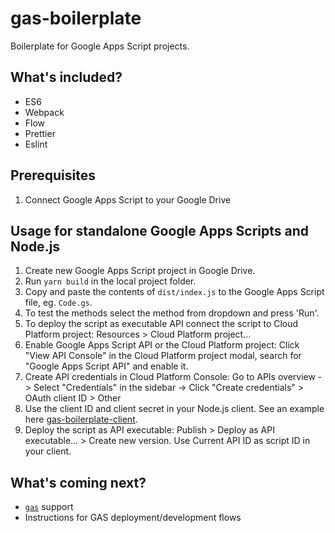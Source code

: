 # gas-boilerplate

Boilerplate for Google Apps Script projects.

## What's included?

* ES6
* Webpack
* Flow
* Prettier
* Eslint

## Prerequisites

1. Connect Google Apps Script to your Google Drive

## Usage for standalone Google Apps Scripts and Node.js

1. Create new Google Apps Script project in Google Drive.
2. Run `yarn build` in the local project folder.
3. Copy and paste the contents of `dist/index.js` to the Google Apps Script file, eg. `Code.gs`.
4. To test the methods select the method from dropdown and press 'Run'.
5. To deploy the script as executable API connect the script to Cloud Platform project: Resources > Cloud Platform project...
6. Enable Google Apps Script API or the Cloud Platform project: Click "View API Console" in the Cloud Platform project modal, search for "Google Apps Script API" and enable it.
7. Create API credentials in Cloud Platform Console: Go to APIs overview -> Select "Credentials" in the sidebar -> Click "Create credentials" > OAuth client ID > Other
8. Use the client ID and client secret in your Node.js client. See an example here [gas-boilerplate-client](https://github.com/vaaralav/gas-boilerplate-client).
9. Deploy the script as API executable: Publish > Deploy as API executable... > Create new version. Use Current API ID as script ID in your client.

## What's coming next?

* [`gas`](https://www.npmjs.com/package/google-apps-script) support
* Instructions for GAS deployment/development flows
